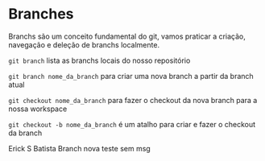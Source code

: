 # Branches

Branchs são um conceito fundamental do git, vamos praticar a criação, navegação e deleção de branchs localmente.

`git branch` lista as branchs locais do nosso repositório

`git branch nome_da_branch` para criar uma nova branch a partir da branch atual

`git checkout nome_da_branch` para fazer o checkout da nova branch para a nossa workspace

`git checkout -b nome_da_branch` é um atalho para criar e fazer o checkout da branch

Erick S Batista Branch nova teste sem msg
